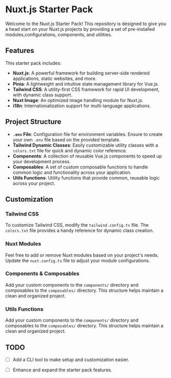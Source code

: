 # Nuxt.js Starter Pack

Welcome to the Nuxt.js Starter Pack! This repository is designed to give you a head start on your Nuxt.js projects by providing a set of pre-installed modules,configurations, components, and utilities.

## Features

This starter pack includes:

- **Nuxt.js**: A powerful framework for building server-side rendered applications, static websites, and more.
- **Pinia**: A lightweight and intuitive state management library for Vue.js.
- **Tailwind CSS**: A utility-first CSS framework for rapid UI development, with dynamic class support.
- **Nuxt Image**: An optimized image handling module for Nuxt.js.
- **i18n**: Internationalization support for multi-language applications.

## Project Structure

- **`.env` File**: Configuration file for environment variables. Ensure to create your own `.env` file based on the provided template.
- **Tailwind Dynamic Classes**: Easily customizable utility classes with a `colors.txt` file for quick and dynamic color reference.
- **Components**: A collection of reusable Vue.js components to speed up your development process.
- **Composables**: A set of custom composable functions to handle common logic and functionality across your application.
- **Utils Functions**: Utility functions that provide common, reusable logic across your project.

## Customization

### Tailwind CSS

To customize Tailwind CSS, modify the `tailwind.config.ts` file. The `colors.txt` file provides a handy reference for dynamic class creation.


### Nuxt Modules

Feel free to add or remove Nuxt modules based on your project's needs. Update the `nuxt.config.ts` file to adjust your module configurations.

### Components & Composables

Add your custom components to the `components/` directory and composables to the `composables/` directory. This structure helps maintain a clean and organized project.

### Utils Functions

Add your custom components to the `components/` directory and composables to the `composables/` directory. This structure helps maintain a clean and organized project.

## TODO

- [ ] Add a CLI tool to make setup and customization easier.
- [ ] Enhance and expand the starter pack features.



